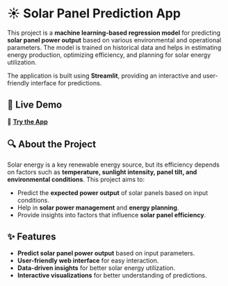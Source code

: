 # ☀️ Solar Panel Prediction App

This project is a **machine learning-based regression model** for predicting **solar panel power output** based on various environmental and operational parameters. The model is trained on historical data and helps in estimating energy production, optimizing efficiency, and planning for solar energy utilization.  

The application is built using **Streamlit**, providing an interactive and user-friendly interface for predictions.  

## 🚀 Live Demo  
🔗 **[Try the App](https://solar-panel-prediction-app.streamlit.app/)**  

## 🔍 About the Project  
Solar energy is a key renewable energy source, but its efficiency depends on factors such as **temperature, sunlight intensity, panel tilt, and environmental conditions**. This project aims to:  
- Predict the **expected power output** of solar panels based on input conditions.  
- Help in **solar power management** and **energy planning**.  
- Provide insights into factors that influence **solar panel efficiency**.  

## ✨ Features  
- **Predict solar panel power output** based on input parameters.  
- **User-friendly web interface** for easy interaction.  
- **Data-driven insights** for better solar energy utilization.  
- **Interactive visualizations** for better understanding of predictions.  
